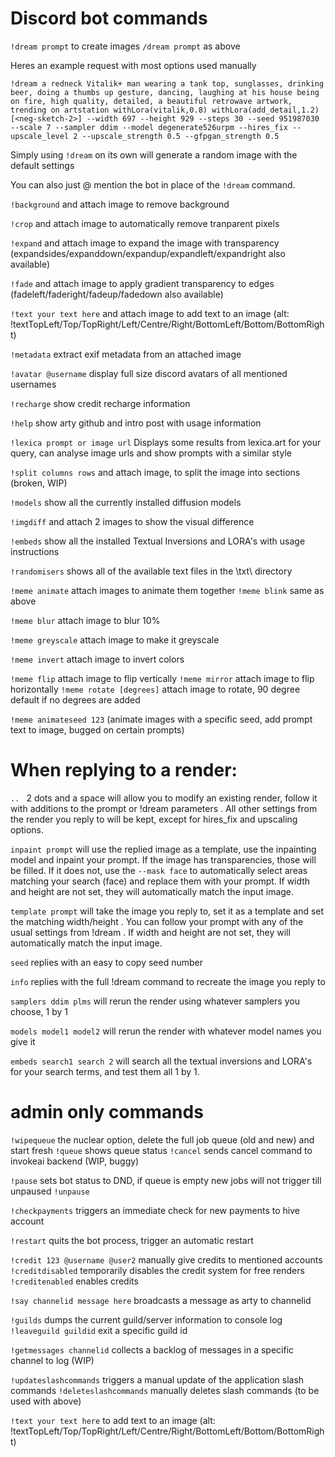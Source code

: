 # Discord bot commands

`!dream prompt` to create images
`/dream prompt` as above

Heres an example request with most options used manually

`!dream a redneck Vitalik+ man wearing a tank top, sunglasses, drinking beer, doing a thumbs up gesture, dancing, laughing at his house being on fire, high quality, detailed, a beautiful retrowave artwork, trending on artstation withLora(vitalik,0.8) withLora(add_detail,1.2) [<neg-sketch-2>] --width 697 --height 929 --steps 30 --seed 951987030 --scale 7 --sampler ddim --model degenerate526urpm --hires_fix --upscale_level 2 --upscale_strength 0.5 --gfpgan_strength 0.5`

Simply using `!dream` on its own will generate a random image with the default settings

You can also just @ mention the bot in place of the `!dream` command.

`!background` and attach image to remove background

`!crop` and attach image to automatically remove tranparent pixels

`!expand` and attach image to expand the image with transparency (expandsides/expanddown/expandup/expandleft/expandright also available)

`!fade` and attach image to apply gradient transparency to edges
(fadeleft/faderight/fadeup/fadedown also available)

`!text your text here`  and attach image to add text to an image (alt: !textTopLeft/Top/TopRight/Left/Centre/Right/BottomLeft/Bottom/BottomRight)

`!metadata` extract exif metadata from an attached image

`!avatar @username`  display full size discord avatars of all mentioned usernames

`!recharge` show credit recharge information

`!help` show arty github and intro post with usage information

`!lexica prompt or image url` Displays some results from lexica.art for your query, can analyse image urls and show prompts with a similar style

`!split columns rows` and attach image, to split the image into sections (broken, WIP)

`!models` show all the currently installed diffusion models

`!imgdiff` and attach 2 images to show the visual difference

`!embeds` show all the installed Textual Inversions and LORA's with usage instructions

`!randomisers` shows all of the available text files in the \txt\ directory

`!meme animate` attach images to animate them together
`!meme blink` same as above

`!meme blur` attach image to blur 10%

`!meme greyscale` attach image to make it greyscale

`!meme invert` attach image to invert colors

`!meme flip` attach image to flip vertically
`!meme mirror` attach image to flip horizontally
`!meme rotate [degrees]` attach image to rotate, 90 degree default if no degrees are added

`!meme animateseed 123` (animate images with a specific seed, add prompt text to image, bugged on certain prompts)


# When replying to a render:

`.. ` 2 dots and a space will allow you to modify an existing render, follow it with additions to the prompt or !dream parameters  . All other settings from the render you reply to will be kept, except for hires_fix and upscaling options.

`inpaint prompt` will use the replied image as a template, use the inpainting model and inpaint your prompt. If the image has transparencies, those will be filled. If it does not, use the `--mask face` to automatically select areas matching your search (face) and replace them with your prompt. If width and height are not set, they will automatically match the input image.

`template prompt` will take the image you reply to, set it as a template and set the matching width/height . You can follow your prompt with any of the usual settings from !dream .  If width and height are not set, they will automatically match the input image.

`seed` replies with an easy to copy seed number

`info` replies with the full !dream command to recreate the image you reply to

`samplers ddim plms` will rerun the render using whatever samplers you choose, 1 by 1

`models model1 model2` will rerun the render with whatever model names you give it

`embeds search1 search 2` will search all the textual inversions and LORA's for your search terms, and test them all 1 by 1.

# admin only commands

`!wipequeue` the nuclear option, delete the full job queue (old and new) and start fresh
`!queue` shows queue status
`!cancel` sends cancel command to invokeai backend (WIP, buggy)

`!pause` sets bot status to DND, if queue is empty new jobs will not trigger till unpaused
`!unpause`

`!checkpayments` triggers an immediate check for new payments to hive account

`!restart` quits the bot process, trigger an automatic restart

`!credit 123 @username @user2` manually give credits to mentioned accounts
`!creditdisabled`  temporarily disables the credit system for free renders
`!creditenabled` enables credits

`!say channelid message here`  broadcasts a message as arty to channelid

`!guilds` dumps the current guild/server information to console log
`!leaveguild guildid` exit a specific guild id

`!getmessages channelid` collects a backlog of messages in a specific channel to log (WIP)

`!updateslashcommands` triggers a manual update of the application slash commands
`!deleteslashcommands` manually deletes slash commands (to be used with above)

`!text your text here` to add text to an image (alt: !textTopLeft/Top/TopRight/Left/Centre/Right/BottomLeft/Bottom/BottomRight)
